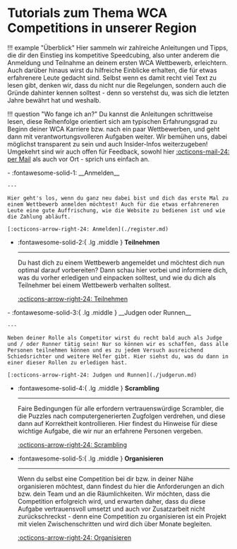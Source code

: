 # Tutorials zum Thema WCA Competitions in unserer Region

!!! example "Überblick"
    Hier sammeln wir zahlreiche Anleitungen und Tipps, die dir den Einstieg ins kompetitive Speedcubing, also unter anderem die Anmeldung und Teilnahme an deinem ersten WCA Wettbewerb, erleichtern. Auch darüber hinaus wirst du hilfreiche Einblicke erhalten, die für etwas erfahrenere Leute gedacht sind. Selbst wenn es damit recht viel Text zu lesen gibt, denken wir, dass du nicht nur die Regelungen, sondern auch die Gründe dahinter kennen solltest - denn so verstehst du, was sich die letzten Jahre bewährt hat und weshalb.

!!! question "Wo fange ich an?"
    Du kannst die Anleitungen schrittweise lesen, diese Reihenfolge orientiert sich am typischen Erfahrungsgrad zu Beginn deiner WCA Karriere bzw. nach ein paar Wettbewerben, und geht dann mit verantwortungsvolleren Aufgaben weiter. Wir bemühen uns, dabei möglichst transparent zu sein und auch Insider-Infos weiterzugeben! Umgekehrt sind wir auch offen für Feedback, sowohl hier [:octicons-mail-24: per Mail](mailto:speedcubing.rlp.saar@gmail.com) als auch vor Ort - sprich uns einfach an.

<div class="grid cards" markdown>
-   :fontawesome-solid-1: __Anmelden__

    ---

    Hier geht's los, wenn du ganz neu dabei bist und dich das erste Mal zu einem Wettbewerb anmelden möchtest! Auch für die etwas erfahreneren Leute eine gute Auffrischung, wie die Website zu bedienen ist und wie die Zahlung abläuft.

    [:octicons-arrow-right-24: Anmelden](./register.md)

-   :fontawesome-solid-2:{ .lg .middle } __Teilnehmen__

    ---

    Du hast dich zu einem Wettbewerb angemeldet und möchtest dich nun optimal darauf vorbereiten? Dann schau hier vorbei und informiere dich, was du vorher erledigen und einpacken solltest, und wie du dich als Teilnehmer bei einem Wettbewerb verhalten solltest.

    [:octicons-arrow-right-24: Teilnehmen](./compete.md)
</div>

<div class="grid cards" markdown>
-   :fontawesome-solid-3:{ .lg .middle } __Judgen oder Runnen__

    ---

    Neben deiner Rolle als Competitor wirst du recht bald auch als Judge und / oder Runner tätig sein! Nur so können wir es schaffen, dass alle Personen teilnehmen können und es zu jedem Versuch ausreichend Schiedsrichter und weitere Helfer gibt. Hier siehst du, was du dann in einer dieser Rollen zu erledigen hast.

    [:octicons-arrow-right-24: Judgen und Runnen](./judgerun.md)

-   :fontawesome-solid-4:{ .lg .middle } __Scrambling__

    ---

    Faire Bedingungen für alle erfordern vertrauenswürdige Scrambler, die die Puzzles nach computergenerierten Zugfolgen verdrehen, und diese dann auf Korrektheit kontrollieren. Hier findest du Hinweise für diese wichtige Aufgabe, die wir nur an erfahrene Personen vergeben.

    [:octicons-arrow-right-24: Scrambling](./scramble.md)
</div>

<div class="grid cards" markdown>

-   :fontawesome-solid-5:{ .lg .middle } __Organisieren__

    ---

    Wenn du selbst eine Competition bei dir bzw. in deiner Nähe organisieren möchtest, dann findest du hier die Anforderungen an dich bzw. dein Team und an die Räumlichkeiten. Wir möchten, dass die Competition erfolgreich wird, und erwarten daher, dass du diese Aufgabe vertrauensvoll umsetzt und auch vor Zusatzarbeit nicht zurückschreckst - denn eine Competition zu organisieren ist ein Projekt mit vielen Zwischenschritten und wird dich über Monate begleiten.

    [:octicons-arrow-right-24: Organisieren](./organize.md)
</div>
<script async data-id="101473933" src="//static.getclicky.com/js"></script>
